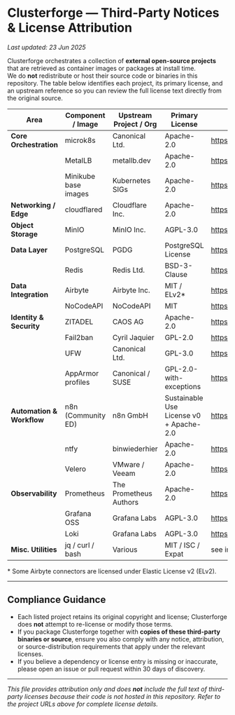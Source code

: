 # Clusterforge — Third-Party Notices & License Attribution  
_Last updated: 23 Jun 2025_

Clusterforge orchestrates a collection of **external open-source projects** that
are retrieved as container images or packages at install time.  
We do **not** redistribute or host their source code or binaries in this
repository.  The table below identifies each project, its primary license, and
an upstream reference so you can review the full license text directly from the
original source.

| Area | Component / Image | Upstream Project / Org | Primary License | Project URL |
|------|-------------------|------------------------|-----------------|-------------|
| **Core Orchestration** | microk8s | Canonical Ltd. | Apache-2.0 | <https://github.com/canonical/microk8s> |
| | MetalLB | metallb.dev | Apache-2.0 | <https://github.com/metallb/metallb> |
| | Minikube base images | Kubernetes SIGs | Apache-2.0 | <https://github.com/kubernetes/minikube> |
| **Networking / Edge** | cloudflared | Cloudflare Inc. | Apache-2.0 | <https://github.com/cloudflare/cloudflared> |
| **Object Storage** | MinIO | MinIO Inc. | AGPL-3.0 | <https://github.com/minio/minio> |
| **Data Layer** | PostgreSQL | PGDG | PostgreSQL License | <https://www.postgresql.org/> |
| | Redis | Redis Ltd. | BSD-3-Clause | <https://github.com/redis/redis> |
| **Data Integration** | Airbyte | Airbyte Inc. | MIT / ELv2* | <https://github.com/airbytehq/airbyte> |
| | NoCodeAPI | NoCodeAPI | MIT | <https://github.com/nocodeapi/server> |
| **Identity & Security** | ZITADEL | CAOS AG | Apache-2.0 | <https://github.com/zitadel/zitadel> |
| | Fail2ban | Cyril Jaquier | GPL-2.0 | <https://github.com/fail2ban/fail2ban> |
| | UFW | Canonical Ltd. | GPL-3.0 | <https://git.launchpad.net/ufw> |
| | AppArmor profiles | Canonical / SUSE | GPL-2.0-with-exceptions | <https://gitlab.com/apparmor/apparmor> |
| **Automation & Workflow** | n8n (Community ED) | n8n GmbH | Sustainable Use License v0 + Apache-2.0 | <https://github.com/n8n-io/n8n> |
| | ntfy | binwiederhier | Apache-2.0 | <https://github.com/binwiederhier/ntfy> |
| | Velero | VMware / Veeam | Apache-2.0 | <https://github.com/vmware-tanzu/velero> |
| **Observability** | Prometheus | The Prometheus Authors | Apache-2.0 | <https://github.com/prometheus/prometheus> |
| | Grafana OSS | Grafana Labs | AGPL-3.0 | <https://github.com/grafana/grafana> |
| | Loki | Grafana Labs | AGPL-3.0 | <https://github.com/grafana/loki> |
| **Misc. Utilities** | jq / curl / bash | Various | MIT / ISC / Expat | see individual projects |

\* Some Airbyte connectors are licensed under Elastic License v2 (ELv2).

---

## Compliance Guidance

* Each listed project retains its original copyright and license; Clusterforge
  does **not** attempt to re-license or modify those terms.  
* If you package Clusterforge together with **copies of these third-party
  binaries or source**, ensure you also comply with any notice, attribution, or
  source-distribution requirements that apply under the relevant licenses.  
* If you believe a dependency or license entry is missing or inaccurate,
  please open an issue or pull request within 30 days of discovery.

---

_This file provides attribution only and does **not** include the full text of
third-party licenses because their code is not hosted in this repository.  Refer
to the project URLs above for complete license details._